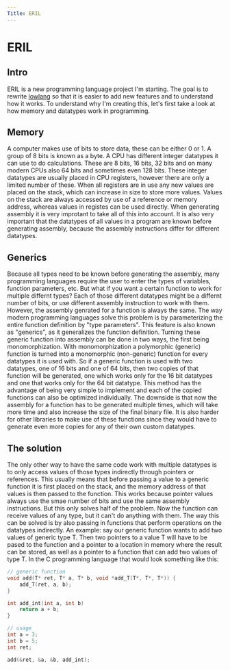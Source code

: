 ```yaml
---
Title: ERIL
---
```


# ERIL

## Intro
ERIL is a new programming language project I'm starting. The goal is to rewrite [lowlang][lowlang] so that it is easier
to add new features and to understand how it works. To understand why I'm creating this, let's first take a look at how
memory and datatypes work in programming.

## Memory
A computer makes use of bits to store data, these can be either 0 or 1. A group of 8 bits is known as a byte. A CPU has
different integer datatypes it can use to do calculations. These are 8 bits, 16 bits, 32 bits and on many modern CPUs
also 64 bits and sometimes even 128 bits. These integer datatypes are usually placed in CPU registers, however there are
only a limited number of these. When all registers are in use any new values are placed on the stack, which can increase
in size to store more values. Values on the stack are always accessed by use of a reference or memory address, whereas
values in registes can be used directly. When generating assembly it is very improtant to take all of this into
account. It is also very important that the datatypes of all values in a program are known before generating assembly,
because the assembly instructions differ for different datatypes.

## Generics
Because all types need to be known before generating the assembly, many programming languages require the user to enter
the types of variables, function parameters, etc. But what if you want a certain function to work for multiple differnt
types? Each of those different datatypes might be a differnt number of bits, or use different assembly instruction to
work with them. However, the assembly genrated for a function is always the same. The way modern programming languages
solve this problem is by parameterizing the entire function definition by "type parameters". This feature is also known
as "generics", as it generalizes the function definition. Turning these generic function into assembly can be done in
two ways, the first being monomorphization. With monomorphization a polymorphic (generic) function is turned into a
monomorphic (non-generic) function for every datatypes it is used with. So if a generic function is used with two
datatypes, one of 16 bits and one of 64 bits, then two copies of that function will be generated, one which works only
for the 16 bit datatypes and one that works only for the 64 bit datatype. This method has the advantage of being very
simple to implement and each of the copied functions can also be optimized individually. The downside is that now the
assembly for a function has to be generated multiple times, which will take more time and also increase the size of the
final binary file. It is also harder for other libraries to make use of these functions since they would have to
generate even more copies for any of their own custom datatypes.

## The solution
The only other way to have the same code work with multiple datatypes is to only access values of those types indirectly
through pointers or references. This usually means that before passing a value to a generic function it is first placed
on the stack, and the memory address of that values is then passed to the function. This works because pointer values
always use the smae number of bits and use the same assembly instructions. But this only solves half of the problem. Now
the function can receive values of any type, but it can't do anything with them. The way this can be solved is by also
passing in functions that perform operations on the datatypes indirectly. An example: say our generic function wants to
add two values of generic type T. Then two pointers to a value T will have to be pased to the function and a pointer to
a location in memory where the result can be stored, as well as a pointer to a function that can add two values of type
T. In the C programming language that would look something like this:

```c
// generic function
void add(T* ret, T* a, T* b, void *add_T(T*, T*, T*)) {
    add_T(ret, a, b);
}

int add_int(int a, int b) 
    return a + b;
}

// usage
int a = 3;
int b = 5;
int ret;

add(&ret, &a, &b, add_int);
```


[lowlang]: /projects#lowlang
